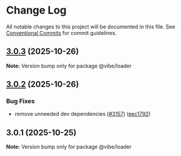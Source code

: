 # Change Log

All notable changes to this project will be documented in this file.
See [Conventional Commits](https://conventionalcommits.org) for commit guidelines.

## [3.0.3](https://github.com/mondaycom/vibe/compare/@vibe/loader@3.0.2...@vibe/loader@3.0.3) (2025-10-26)

**Note:** Version bump only for package @vibe/loader





## [3.0.2](https://github.com/mondaycom/vibe/compare/@vibe/loader@3.0.1...@vibe/loader@3.0.2) (2025-10-26)


### Bug Fixes

* remove unneeded dev dependencies ([#3157](https://github.com/mondaycom/vibe/issues/3157)) ([eec1792](https://github.com/mondaycom/vibe/commit/eec17924422cb0478bb713290919d80a516cd436))





## 3.0.1 (2025-10-25)

**Note:** Version bump only for package @vibe/loader
